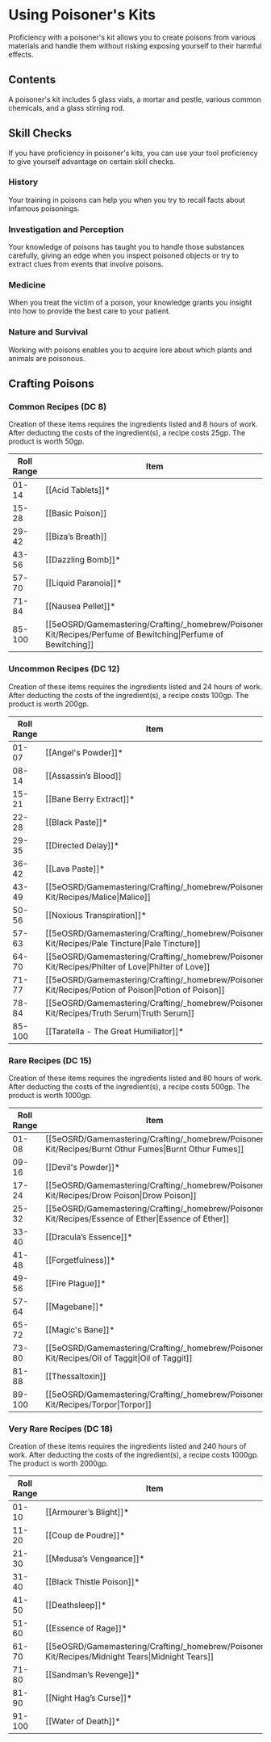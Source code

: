 # Using Poisoner's Kits
Proficiency with a poisoner's kit allows you to create poisons from various materials and handle them without risking exposing yourself to their harmful effects.

## Contents
A poisoner's kit includes 5 glass vials, a mortar and pestle, various common chemicals, and a glass stirring rod.

## Skill Checks
If you have proficiency in poisoner's kits, you can use your tool proficiency to give yourself advantage on certain skill checks.

### History
Your training in poisons can help you when you try to recall facts about infamous poisonings.

### Investigation and Perception
Your knowledge of poisons has taught you to handle those substances carefully, giving an edge when you inspect poisoned objects or try to extract clues from events that involve poisons.

### Medicine
When you treat the victim of a poison, your knowledge grants you insight into how to provide the best care to your patient.

### Nature and Survival
Working with poisons enables you to acquire lore about which plants and animals are poisonous.


## Crafting Poisons

### Common Recipes (DC 8)
Creation of these items requires the ingredients listed and 8 hours of work. After deducting the costs of the ingredient(s), a recipe costs 25gp. The product is worth 50gp.

| Roll Range | Item                                                                                                          |
| ---------- | ------------------------------------------------------------------------------------------------------------- |
| 01-14      | [[Acid Tablets]]*                                                                                             |
| 15-28      | [[Basic Poison]]                                                                                              |
| 29-42      | [[Biza’s Breath]]                                                                                             |
| 43-56      | [[Dazzling Bomb]]*                                                                                            |
| 57-70      | [[Liquid Paranoia]]*                                                                                          |
| 71-84      | [[Nausea Pellet]]*                                                                                            |
| 85-100     | [[5eOSRD/Gamemastering/Crafting/_homebrew/Poisoner Kit/Recipes/Perfume of Bewitching\|Perfume of Bewitching]] |

### Uncommon Recipes (DC 12)
Creation of these items requires the ingredients listed and 24 hours of work. After deducting the costs of the ingredient(s), a recipe costs 100gp. The product is worth 200gp.

| Roll Range | Item                                                                                                |
| ---------- | --------------------------------------------------------------------------------------------------- |
| 01-07      | [[Angel's Powder]]*                                                                                 |
| 08-14      | [[Assassin’s Blood]]                                                                                |
| 15-21      | [[Bane Berry Extract]]*                                                                             |
| 22-28      | [[Black Paste]]*                                                                                    |
| 29-35      | [[Directed Delay]]*                                                                                 |
| 36-42      | [[Lava Paste]]*                                                                                     |
| 43-49      | [[5eOSRD/Gamemastering/Crafting/_homebrew/Poisoner Kit/Recipes/Malice\|Malice]]                     |
| 50-56      | [[Noxious Transpiration]]*                                                                          |
| 57-63      | [[5eOSRD/Gamemastering/Crafting/_homebrew/Poisoner Kit/Recipes/Pale Tincture\|Pale Tincture]]       |
| 64-70      | [[5eOSRD/Gamemastering/Crafting/_homebrew/Poisoner Kit/Recipes/Philter of Love\|Philter of Love]]   |
| 71-77      | [[5eOSRD/Gamemastering/Crafting/_homebrew/Poisoner Kit/Recipes/Potion of Poison\|Potion of Poison]] |
| 78-84      | [[5eOSRD/Gamemastering/Crafting/_homebrew/Poisoner Kit/Recipes/Truth Serum\|Truth Serum]]           |
| 85-100     | [[Taratella - The Great Humiliator]]*                                                               |

### Rare Recipes (DC 15)
Creation of these items requires the ingredients listed and 80 hours of work. After deducting the costs of the ingredient(s), a recipe costs 500gp. The product is worth 1000gp.

| Roll Range | Item                                             |
|------------|--------------------------------------------------|
| 01-08      | [[5eOSRD/Gamemastering/Crafting/_homebrew/Poisoner Kit/Recipes/Burnt Othur Fumes\|Burnt Othur Fumes]] |
| 09-16      | [[Devil's Powder]]*                             |
| 17-24      | [[5eOSRD/Gamemastering/Crafting/_homebrew/Poisoner Kit/Recipes/Drow Poison\|Drow Poison]] |
| 25-32      | [[5eOSRD/Gamemastering/Crafting/_homebrew/Poisoner Kit/Recipes/Essence of Ether\|Essence of Ether]] |
| 33-40      | [[Dracula’s Essence]]*                          |
| 41-48      | [[Forgetfulness]]*                              |
| 49-56      | [[Fire Plague]]*                                |
| 57-64      | [[Magebane]]*                                   |
| 65-72      | [[Magic's Bane]]*                               |
| 73-80      | [[5eOSRD/Gamemastering/Crafting/_homebrew/Poisoner Kit/Recipes/Oil of Taggit\|Oil of Taggit]] |
| 81-88      | [[Thessaltoxin]]                                |
| 89-100     | [[5eOSRD/Gamemastering/Crafting/_homebrew/Poisoner Kit/Recipes/Torpor\|Torpor]] |

### Very Rare Recipes (DC 18)
Creation of these items requires the ingredients listed and 240 hours of work. After deducting the costs of the ingredient(s), a recipe costs 1000gp. The product is worth 2000gp.

| Roll Range | Item                                             |
|------------|--------------------------------------------------|
| 01-10      | [[Armourer’s Blight]]*                          |
| 11-20      | [[Coup de Poudre]]*                             |
| 21-30      | [[Medusa’s Vengeance]]*                         |
| 31-40      | [[Black Thistle Poison]]*                       |
| 41-50      | [[Deathsleep]]*                                 |
| 51-60      | [[Essence of Rage]]*                            |
| 61-70      | [[5eOSRD/Gamemastering/Crafting/_homebrew/Poisoner Kit/Recipes/Midnight Tears\|Midnight Tears]] |
| 71-80      | [[Sandman’s Revenge]]*                          |
| 81-90      | [[Night Hag’s Curse]]*                          |
| 91-100     | [[Water of Death]]*                             |
